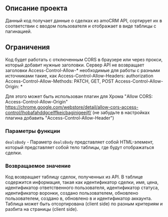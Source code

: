 ## Описание проекта

Данный код получает данные о сделках из amoCRM API, сортирует их в соответствии с вводом пользователя и отображает в виде таблицы с пагинацией. 

## Ограничения
Код будет работать с отключенным CORS в браузере или через прокси, который добавит нужные заголовки.
Сервер API не возвращает заголовки Access-Control-Allow-* необходимые для работы с разными источниками такие, как
Access-Control-Allow-Headers: authorization
Access-Control-Allow-Methods: PATCH, GET, POST
Access-Control-Allow-Origin: *

Для этого может быть использован плагин для Хрома 
"Allow CORS: Access-Control-Allow-Origin" 
https://chrome.google.com/webstore/detail/allow-cors-access-control/lhobafahddgcelffkeicbaginigeejlf/
(не забудьте в настройках плагина добавить "Access-Control-Allow-Header")

### Параметры функции
`dealsBody` - Параметр `dealsBody` представляет собой HTML-элемент, который представляет собой тело таблицы, где будут отображаться сделки.

### Возвращаемое значение
Код возвращает таблицу сделок, полученных из API. В таблице содержится информация, такая как идентификатор сделки, имя, цена, идентификатор ответственного пользователя, идентификатор статуса, идентификатор воронки, создано пользователем, обновлено пользователем, создано в, обновлено в и идентификатор аккаунта. Таблица может быть отсортирована (client side) по разным критериям и разбита на страницы (client side).
